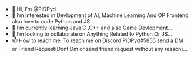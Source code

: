 - 👋 Hi, I’m @PiDPyd
- 👀 I’m interested in Devlopment of AI, Machine Learning And OP Frontend also love to code Python and JS...
- 🌱 I’m currently learning Java,C ,C++ and also Game Devlopment...
- 💞️ I’m looking to collaborate on Anything Related to Python Or JS...
- 📫 How to reach me. To reach me on Discord PiDPyd#5855 send a DM or Friend Request(Dont Dm or send friend request without any reason)...

<!---
PiDPyd/PiDPyd is a ✨ special ✨ repository because its `README.md` (this file) appears on your GitHub profile.
You can click the Preview link to take a look at your changes.
--->
